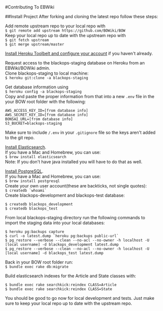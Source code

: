#Contributing To EBWiki

##Install Project
After forking and cloning the latest repo follow these steps:

Add remote upstream repo to your local repo with     
```$ git remote add upstream https://github.com/BOWiki/BOW```   
Keep your local repo up to date with the upstream repo with     
```$ git fetch upstream```      
```$ git merge upstream/master```    

[Install Heroku Toolbelt and configure your account](https://devcenter.heroku.com/articles/getting-started-with-ruby#set-up) if you haven't already.  

Request access to the blackops-staging database on Heroku from an EBWiki/BOWiki admin.  
Clone blackops-staging to local machine:   
```$ heroku git:clone -a blackops-staging```

Get database information using    
```$ heroku config -a blackops-staging```    
Copy and paste the proper information from that into a new `.env` file in the your BOW root folder with the following:
```
AWS_ACCESS_KEY_ID=[from database info]
AWS_SECRET_KEY_ID=[from database info]
BONSAI_URL=[from database info]
S3_BUCKET=blackops-staging
```
Make sure to include `/.env` in your `.gitignore` file so the keys aren't added to the git repo.

[Install Elasticsearch](https://www.elastic.co/guide/en/elasticsearch/reference/current/setup.html).    
If you have a Mac and Homebrew, you can use:   
```$ brew install elasticsearch```    
Note: If you don't have java installed you will have to do that as well.  

[Install PostgreSQL](http://www.postgresql.org/download/).  
If you have a Mac and Homebrew, you can use:    
```$ brew install postgresql```    
Create your own user account(these are backticks, not single quotes):    
```$ createdb `whoami` ```    
Create blackops-development and blackops-test database:   
```
$ createdb blackops_development
$ createdb blackops_test
```

From local blackops-staging directory run the following commands to import the staging data into your local databases:     
```
$ heroku pg:backups capture
$ curl -o latest.dump `heroku pg:backups public-url`
$ pg_restore --verbose --clean --no-acl --no-owner -h localhost -U [local username] -d blackops_development latest.dump
$ pg_restore --verbose --clean --no-acl --no-owner -h localhost -U [local username] -d blackops_test latest.dump
```     

Back in your BOW root folder run:    
```$ bundle exec rake db:migrate```

Build elasticsearch indexes for the Article and State classes with:    
```
$ bundle exec rake searchkick:reindex CLASS=Article
$ bundle exec rake searchkick:reindex CLASS=State
```

You should be good to go now for local development and tests. Just make sure to keep your local repo up to date with the upstream repo.









